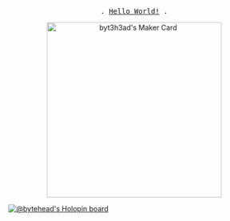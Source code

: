 <p align="center">
  <samp>
    .  <a href="https://gist.github.com/byt3h3ad/fab4e5597f621619a83cdb4728e22a5b">Hello World!</a>  .
  </samp>
</p>

<p align="center">
  <a href="https://makers.appwrite.io/byt3h3ad">
    <img height=350 src="https://appwrite.io/cards/makers/byt3h3ad" alt="byt3h3ad's Maker Card" />
  </a>
</p>

[![@bytehead's Holopin board](https://holopin.io/api/user/board?user=bytehead)](https://holopin.io/@bytehead)

<!--
**byteheadLW/byteheadLW** is a ✨ _special_ ✨ repository because its `README.md` (this file) appears on your GitHub profile.

Here are some ideas to get you started:

- 🔭 I’m currently working on ...
- 🌱 I’m currently learning ...
- 👯 I’m looking to collaborate on ...
- 🤔 I’m looking for help with ...
- 💬 Ask me about ...
- 📫 How to reach me: ...
- 😄 Pronouns: ...
- ⚡ Fun fact: ...
-->
